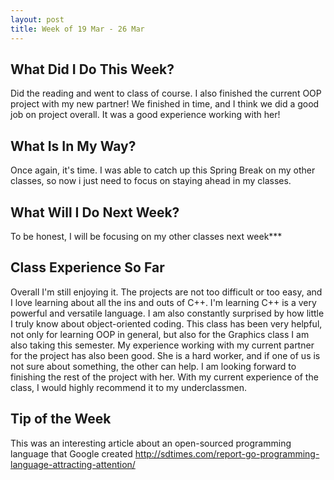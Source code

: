 ```yaml
---
layout: post
title: Week of 19 Mar - 26 Mar
---
```


## What Did I Do This Week?

Did the reading and went to class of course. I also finished the current OOP project with my new partner! We finished in time, and I think we did a good job on project overall. It was a good experience working with her!

## What Is In My Way?

Once again, it's time. I was able to catch up this Spring Break on my other classes, so now i just need to focus on staying ahead in my classes. 

## What Will I Do Next Week?

To be honest, I will be focusing on my other classes next week***

## Class Experience So Far

Overall I'm still enjoying it. The projects are not too difficult or too easy, and I love learning about all the ins and outs of C++. I'm learning C++ is a very powerful and versatile language. I am also constantly surprised by how little I truly know about object-oriented coding. This class has been very helpful, not only for learning OOP in general, but also for the Graphics class I am also taking this semester. My experience working with my current partner for the project has also been good. She is a hard worker, and if one of us is not sure about something, the other can help. I am looking forward to finishing the rest of the project with her. With my current experience of the class, I would highly recommend it to my underclassmen.

## Tip of the Week

This was an interesting article about an open-sourced programming language that Google created <http://sdtimes.com/report-go-programming-language-attracting-attention/>
